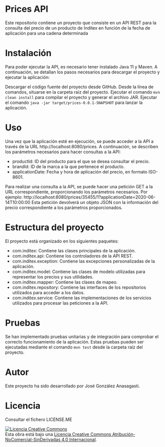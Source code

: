 # Prices API
Este repositorio contiene un proyecto que consiste en un API REST para la consulta del precio de un producto de Inditex en función de la fecha de aplicación para una cadena determinada

# Instalación
Para poder ejecutar la API, es necesario tener instalado Java 11 y Maven. A continuación, se detallan los pasos necesarios para descargar el proyecto y ejecutar la aplicación:

Descargar el código fuente del proyecto desde GitHub.
Desde la línea de comandos, situarse en la carpeta raíz del proyecto.
Ejecutar el comando `mvn clean install` para compilar el proyecto y generar el archivo JAR.
Ejecutar el comando `java -jar target/prices-0.0.1-SNAPSHOT` para lanzar la aplicación.

# Uso
Una vez que la aplicación esté en ejecución, se puede acceder a la API a través de la URL http://localhost:8080/prices. A continuación, se describen los parámetros necesarios para hacer consultas a la API:

* productId: ID del producto para el que se desea consultar el precio.
* brandId: ID de la marca a la que pertenece el producto.
* applicationDate: Fecha y hora de aplicación del precio, en formato ISO-8601.

Para realizar una consulta a la API, se puede hacer una petición GET a la URL correspondiente, proporcionando los parámetros necesarios. Por ejemplo:
http://localhost:8080/prices/35455/1?applicationDate=2020-06-14T10:00:00
Esta petición devolverá un objeto JSON con la información del precio correspondiente a los parámetros proporcionados.

# Estructura del proyecto
El proyecto está organizado en los siguientes paquetes:

- com.inditex: Contiene las clases principales de la aplicación.
- com.inditex.api: Contiene los controladores de la API REST.
- com.inditex.exception: Contiene las excepciones personalizadas de la aplicación.
- com.inditex.model: Contiene las clases de modelo utilizadas para representar los precios y sus utilidades.
- com.inditex.mapper: Contiene las clases de mapeo.
- com.inditex.repository: Contiene las interfaces de los repositorios utilizados para acceder a los datos.
- com.inditex.service: Contiene las implementaciones de los servicios utilizados para procesar las peticiones a la API.

# Pruebas
Se han implementado pruebas unitarias y de integración para comprobar el correcto funcionamiento de la aplicación. Estas pruebas pueden ser ejecutadas mediante el comando `mvn test` desde la carpeta raíz del proyecto.

# Autor
Este proyecto ha sido desarrollado por José González Anasagasti.

# Licencia
Consultar el fichero LICENSE.ME

<a rel="license" href="http://creativecommons.org/licenses/by-nc-nd/4.0/"><img alt="Licencia Creative Commons" style="border-width:0" src="https://i.creativecommons.org/l/by-nc-nd/4.0/88x31.png" /></a><br />Esta obra está bajo una <a rel="license" href="http://creativecommons.org/licenses/by-nc-nd/4.0/">Licencia Creative Commons Atribución-NoComercial-SinDerivadas 4.0 Internacional</a>.
